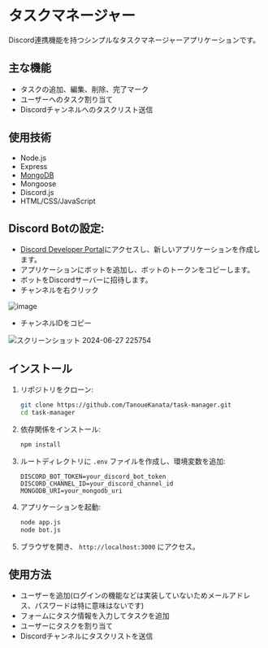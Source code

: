 
# タスクマネージャー

Discord連携機能を持つシンプルなタスクマネージャーアプリケーションです。

## 主な機能

- タスクの追加、編集、削除、完了マーク
- ユーザーへのタスク割り当て
- Discordチャンネルへのタスクリスト送信

## 使用技術

- Node.js
- Express
- [MongoDB](https://www.mongodb.com/try/download/community)
- Mongoose
- Discord.js
- HTML/CSS/JavaScript

## Discord Botの設定:

- [Discord Developer Portal](https://discord.com/developers/docs/intro)にアクセスし、新しいアプリケーションを作成します。
- アプリケーションにボットを追加し、ボットのトークンをコピーします。
- ボットをDiscordサーバーに招待します。
- チャンネルを右クリック

![image](https://github.com/TanoueKanata/task-manager/assets/107596109/9d993929-f291-4eda-b44d-dd5353536693)

- チャンネルIDをコピー

![スクリーンショット 2024-06-27 225754](https://github.com/TanoueKanata/task-manager/assets/107596109/63915889-ee7a-4708-95f8-41d285d736af)





## インストール

1. リポジトリをクローン:
   ```sh
   git clone https://github.com/TanoueKanata/task-manager.git
   cd task-manager
   ```

2. 依存関係をインストール:
   ```sh
   npm install
   ```
3. ルートディレクトリに `.env` ファイルを作成し、環境変数を追加:
   ```env
   DISCORD_BOT_TOKEN=your_discord_bot_token
   DISCORD_CHANNEL_ID=your_discord_channel_id
   MONGODB_URI=your_mongodb_uri
   ```

4. アプリケーションを起動:
   ```sh
   node app.js
   node bot.js
   ```

5. ブラウザを開き、 `http://localhost:3000` にアクセス。

## 使用方法

- ユーザーを追加(ログインの機能などは実装していないためメールアドレス、パスワードは特に意味はないです)
- フォームにタスク情報を入力してタスクを追加
- ユーザーにタスクを割り当て
- Discordチャンネルにタスクリストを送信
